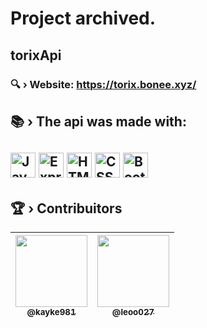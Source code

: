 # Project archived.

## torixApi 

### 🔍 › Website: https://torix.bonee.xyz/

<h2>📚 › The api was made with:<h2>

<p alignt="center">
<img alt="Javascript" src="https://cdn.jsdelivr.net/gh/devicons/devicon/icons/javascript/javascript-original.svg" width="40"/>
<img alt="Express.js" src="https://cdn.jsdelivr.net/gh/devicons/devicon/icons/express/express-original-wordmark.svg" width="40"/>
<img alt="HTML5" src="https://cdn.jsdelivr.net/gh/devicons/devicon/icons/html5/html5-original-wordmark.svg" width="40"/>
<img alt="CSS3" src="https://cdn.jsdelivr.net/gh/devicons/devicon/icons/css3/css3-original.svg" width="40"/>
<img alt="Bootstrap" src="https://cdn.jsdelivr.net/gh/devicons/devicon/icons/bootstrap/bootstrap-plain-wordmark.svg" width="40">
</p>


## 🏆 › Contribuitors
| [<img src="https://avatars.githubusercontent.com/u/77542672?v=4" width=115><br><sub>@kayke981</sub>](https://github.com/kayke981) | [<img src="https://i.imgur.com/J4uei7Y.jpg" width=115><br><sub>@leoo027</sub>](https://github.com/leoo027)|
| :---: | :---: |
